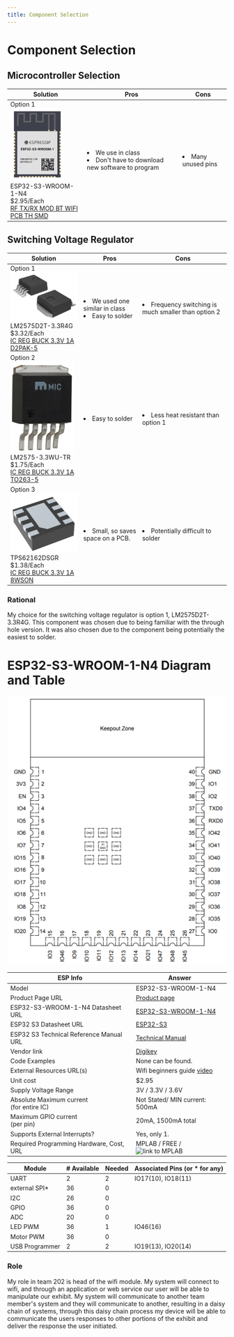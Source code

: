 ```yaml
---
title: Component Selection
---
```

# Component Selection

## Microcontroller Selection

| Solution | Pros | Cons|
|----------|------|-----|
|Option 1<br>![ESP32-S3-WROOM-1-N4](./microconSelect.png)<br>ESP32-S3-WROOM-1-N4<br>$2.95/Each<br>[RF TX/RX MOD BT WIFI PCB TH SMD](https://www.digikey.com/en/products/detail/espressif-systems/ESP32-S3-WROOM-1-N4/16162639)|<li>We use in class</li><li>Don't have to download new software to program</li>|<li>Many unused pins</li>|

## Switching Voltage Regulator

| Solution | Pros | Cons|
|----------|------|-----|
|Option 1<br>![LM2575D2T-3.3R4G](./option1SVR.png)<br>LM2575D2T-3.3R4G<br>$3.32/Each<br>[IC REG BUCK 3.3V 1A D2PAK-5](https://www.digikey.com/en/products/detail/onsemi/LM2575D2T-3-3R4G/1476688?s=N4IgTCBcDaIDIFkwFYDsyAiYAqBaAzAHT4BKALAOIgC6AvkA)|<li>We used one similar in class</li><li>Easy to solder</li>|<li>Frequency switching is much smaller than option 2</li>|
|Option 2<br>![LM2575-3.3WU-TR](./option2SVR.png)<br>LM2575-3.3WU-TR<br>$1.75/Each<br>[IC REG BUCK 3.3V 1A TO263-5](https://www.digikey.ch/en/products/detail/microchip-technology/LM2575-3-3WU-TR/1027646)|<li>Easy to solder</li>|<li>Less heat resistant than option 1</li>|
|Option 3<br>![TPS62162DSGR](./option3SVR.png)<br>TPS62162DSGR<br>$1.38/Each<br>[IC REG BUCK 3.3V 1A 8WSON](https://www.digikey.ch/en/products/detail/texas-instruments/TPS62162DSGR/2833447)|<li>Small, so saves space on a PCB.</li>|<li>Potentially difficult to solder</li>|

### Rational
My choice for the switching voltage regulator is option 1, LM2575D2T-3.3R4G. This component was chosen due to being familiar with the through hole version. It was also chosen due to the component being potentially the easiest to solder.

# ESP32-S3-WROOM-1-N4 Diagram and Table

![ESP32 Pinout](./esp32Pinout.png)


| ESP Info                                      | Answer |
| --------------------------------------------- | ------ |
| Model                                         | ESP32-S3-WROOM-1-N4      | 
| Product Page URL                              | [Product page](https://www.espressif.com/en/products/modules) |
| ESP32-S3-WROOM-1-N4 Datasheet URL             | [ESP32-S3-WROOM-1-N4](https://www.espressif.com/sites/default/files/documentation/esp32-s3-wroom-1_wroom-1u_datasheet_en.pdf)      | 
| ESP32 S3 Datasheet URL                        | [ESP32-S3](https://espressif.com/documentation/esp32-s3_datasheet_en.pdf)      | 
| ESP32 S3 Technical Reference Manual URL       | [Technical Manual](https://espressif.com/documentation/esp32-s3_datasheet_en.pdf)      | 
| Vendor link                                   | [Digikey](https://www.digikey.com/en/products/detail/espressif-systems/ESP32-S3-WROOM-1-N4/16162639)      |
| Code Examples                                 | None can be found.      |
| External Resources URL(s)                     | Wifi beginners guide [video](https://www.youtube.com/watch?v=aH3sLEQI4_w)      | 
| Unit cost                                     | $2.95      |             
| Supply Voltage Range                          | 3V / 3.3V / 3.6V      | 
| Absolute Maximum current <br> (for entire IC) | Not Stated/ MIN current: 500mA     |
| Maximum GPIO current <br> (per pin)           | 20mA, 1500mA total      | 
| Supports External Interrupts?                 | Yes, only 1.     |
| Required Programming Hardware, Cost, URL      | MPLAB / FREE / ![link to MPLAB](https://www.microchip.com/en-us/tools-resources/develop/mplab-x-ide)      |

| Module         | # Available | Needed | Associated Pins (or * for any) |
| -------------- | ----------- | ------ | ------------------------------ |
| UART           | 2           | 2     | IO17(10), IO18(11)                              |
| external SPI\* | 36           | 0      |                               |
| I2C            | 26          | 0      |                               |
| GPIO           | 36           | 0      |                               |
| ADC            | 20           | 0      |                               |
| LED PWM        | 36           | 1      |   IO46(16)                            |
| Motor PWM      | 36           | 0      |                               |
| USB Programmer | 2           | 2      | IO19(13), IO20(14)                              |

### Role
My role in team 202 is head of the wifi module. My system will connect to wifi, and through an application or web service our user will be able to manipulate our exhibit. My system will communicate to another team member's system and they will communicate to another, resulting in a daisy chain of systems, through this daisy chain process my device will be able to communicate the users responses to other portions of the exhibit and deliver the response the user initiated.
